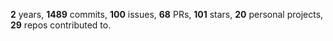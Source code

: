 **2** years, **1489** commits, **100** issues, **68** PRs, **101** stars, **20** personal projects, **29** repos contributed to.
